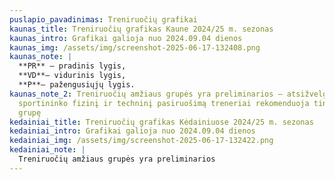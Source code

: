 ```yaml
---
puslapio_pavadinimas: Treniruočių grafikai
kaunas_title: Treniruočių grafikas Kaune 2024/25 m. sezonas
kaunas_intro: Grafikai galioja nuo 2024.09.04 dienos
kaunas_img: /assets/img/screenshot-2025-06-17-132408.png
kaunas_note: |
  **PR** – pradinis lygis,
  **VD**– vidurinis lygis,
  **P**– pažengusiųjų lygis.
kaunas_note_2: Treniruočių amžiaus grupės yra preliminarios – atsižvelgę į
  sportininko fizinį ir techninį pasiruošimą treneriai rekomenduoja tinkamiausią
  grupę
kedainiai_title: Treniruočių grafikas Kėdainiuose 2024/25 m. sezonas
kedainiai_intro: Grafikai galioja nuo 2024.09.04 dienos
kedainiai_img: /assets/img/screenshot-2025-06-17-132422.png
kedainiai_note: |
  Treniruočių amžiaus grupės yra preliminarios
---
```

